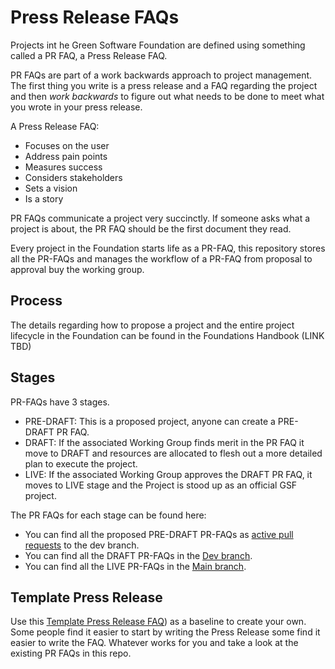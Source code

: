 # Press Release FAQs

Projects int he Green Software Foundation are defined using something called a PR FAQ, a Press Release FAQ.

PR FAQs are part of a work backwards approach to project management. The first thing you write is a press release and a FAQ regarding the project and then *work backwards* to figure out what needs to be done to meet what you wrote in your press release.

A Press Release FAQ:

- Focuses on the user
- Address pain points
- Measures success
- Considers stakeholders
- Sets a vision
- Is a story

PR FAQs communicate a project very succinctly. If someone asks what a project is about, the PR FAQ should be the first document they read.

Every project in the Foundation starts life as a PR-FAQ, this repository stores all the PR-FAQs and manages the workflow of a PR-FAQ from proposal to approval buy the working group.

## Process

The details regarding how to propose a project and the entire project lifecycle in the Foundation can be found in the Foundations Handbook (LINK TBD)

## Stages

PR-FAQs have 3 stages.

- PRE-DRAFT: This is a proposed project, anyone can create a PRE-DRAFT PR FAQ.
- DRAFT: If the associated Working Group finds merit in the PR FAQ it move to DRAFT and resources are allocated to flesh out a more detailed plan to execute the project.
- LIVE: If the associated Working Group approves the DRAFT PR FAQ, it moves to LIVE stage and the Project is stood up as an official GSF project.

The PR FAQs for each stage can be found here:

- You can find all the proposed PRE-DRAFT PR-FAQs as [active pull requests](https://github.com/Green-Software-Foundation/pr-faqs/pulls) to the dev branch.
- You can find all the DRAFT PR-FAQs in the [Dev branch](https://github.com/Green-Software-Foundation/pr-faqs/tree/dev).
- You can find all the LIVE PR-FAQs in the [Main branch](https://github.com/Green-Software-Foundation/pr-faqs/tree/main).

## Template Press Release

Use this [Template Press Release FAQ](TEMPLARE-PR-FAQ.md)) as a baseline to create your own. Some people find it easier to start by writing the Press Release some find it easier to write the FAQ. Whatever works for you and take a look at the existing PR FAQs in this repo.
